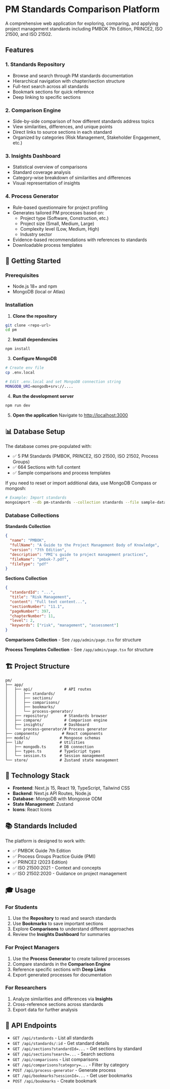 # PM Standards Comparison Platform

A comprehensive web application for exploring, comparing, and applying project management standards including PMBOK 7th Edition, PRINCE2, ISO 21500, and ISO 21502.

## Features

### 1. **Standards Repository**

- Browse and search through PM standards documentation
- Hierarchical navigation with chapter/section structure
- Full-text search across all standards
- Bookmark sections for quick reference
- Deep linking to specific sections

### 2. **Comparison Engine**

- Side-by-side comparison of how different standards address topics
- View similarities, differences, and unique points
- Direct links to source sections in each standard
- Organized by categories (Risk Management, Stakeholder Engagement, etc.)

### 3. **Insights Dashboard**

- Statistical overview of comparisons
- Standard coverage analysis
- Category-wise breakdown of similarities and differences
- Visual representation of insights

### 4. **Process Generator**

- Rule-based questionnaire for project profiling
- Generates tailored PM processes based on:
  - Project type (Software, Construction, etc.)
  - Project size (Small, Medium, Large)
  - Complexity level (Low, Medium, High)
  - Industry sector
- Evidence-based recommendations with references to standards
- Downloadable process templates

## 🚀 Getting Started

### Prerequisites

- Node.js 18+ and npm
- MongoDB (local or Atlas)

### Installation

1. **Clone the repository**

```bash
git clone <repo-url>
cd pm
```

2. **Install dependencies**

```bash
npm install
```

3. **Configure MongoDB**

```bash
# Create env file
cp .env.local

# Edit .env.local and set MongoDB connection string
MONGODB_URI=mongodb+srv://....
```

4. **Run the development server**

```bash
npm run dev
```

5. **Open the application**
   Navigate to [http://localhost:3000](http://localhost:3000)

## 📊 Database Setup

The database comes pre-populated with:

- ✅ 5 PM Standards (PMBOK, PRINCE2, ISO 21500, ISO 21502, Process Groups)
- ✅ 664 Sections with full content
- ✅ Sample comparisons and process templates

If you need to reset or import additional data, use MongoDB Compass or mongosh:

```bash
# Example: Import standards
mongoimport --db pm-standards --collection standards --file sample-data/standards.json --jsonArray
```

### Database Collections

**Standards Collection**

```json
{
  "name": "PMBOK",
  "fullName": "A Guide to the Project Management Body of Knowledge",
  "version": "7th Edition",
  "description": "PMI's guide to project management practices",
  "fileName": "pmbok-7.pdf",
  "fileType": "pdf"
}
```

**Sections Collection**

```json
{
  "standardId": "...",
  "title": "Risk Management",
  "content": "Full text content...",
  "sectionNumber": "11.1",
  "pageNumber": 397,
  "chapterNumber": 11,
  "level": 2,
  "keywords": ["risk", "management", "assessment"]
}
```

**Comparisons Collection** - See `/app/admin/page.tsx` for structure

**Process Templates Collection** - See `/app/admin/page.tsx` for structure

## 🏗️ Project Structure

```
pm/
├── app/
│   ├── api/              # API routes
│   │   ├── standards/
│   │   ├── sections/
│   │   ├── comparisons/
│   │   ├── bookmarks/
│   │   └── process-generator/
│   ├── repository/       # Standards browser
│   ├── compare/          # Comparison engine
│   ├── insights/         # Dashboard
│   └── process-generator/# Process generator
├── components/          # React components
├── models/             # Mongoose schemas
├── lib/                # Utilities
│   ├── mongodb.ts      # DB connection
│   ├── types.ts        # TypeScript types
│   └── session.ts      # Session management
└── store/              # Zustand state management
```

## 🔧 Technology Stack

- **Frontend**: Next.js 15, React 19, TypeScript, Tailwind CSS
- **Backend**: Next.js API Routes, Node.js
- **Database**: MongoDB with Mongoose ODM
- **State Management**: Zustand
- **Icons**: React Icons

## 📚 Standards Included

The platform is designed to work with:

- ✅ PMBOK Guide 7th Edition
- ✅ Process Groups Practice Guide (PMI)
- ✅ PRINCE2 (2023 Edition)
- ✅ ISO 21500:2021 - Context and concepts
- ✅ ISO 21502:2020 - Guidance on project management

## 🎓 Usage

### For Students

1. Use the **Repository** to read and search standards
2. Use **Bookmarks** to save important sections
3. Explore **Comparisons** to understand different approaches
4. Review the **Insights Dashboard** for summaries

### For Project Managers

1. Use the **Process Generator** to create tailored processes
2. Compare standards in the **Comparison Engine**
3. Reference specific sections with **Deep Links**
4. Export generated processes for documentation

### For Researchers

1. Analyze similarities and differences via **Insights**
2. Cross-reference sections across standards
3. Export data for further analysis

## 🔗 API Endpoints

- `GET /api/standards` - List all standards
- `GET /api/standards/:id` - Get standard details
- `GET /api/sections?standardId=...` - Get sections by standard
- `GET /api/sections?search=...` - Search sections
- `GET /api/comparisons` - List comparisons
- `GET /api/comparisons?category=...` - Filter by category
- `POST /api/process-generator` - Generate process
- `GET /api/bookmarks?sessionId=...` - Get user bookmarks
- `POST /api/bookmarks` - Create bookmark
